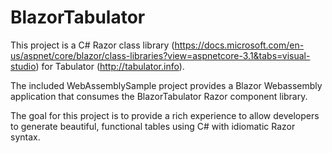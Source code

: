 # BlazorTabulator

This project is a C# Razor class library (https://docs.microsoft.com/en-us/aspnet/core/blazor/class-libraries?view=aspnetcore-3.1&tabs=visual-studio) for Tabulator (http://tabulator.info).

The included WebAssemblySample project provides a Blazor Webassembly application that consumes the BlazorTabulator Razor component library.

The goal for this project is to provide a rich experience to allow developers to generate beautiful, functional tables using C# with idiomatic Razor syntax.
